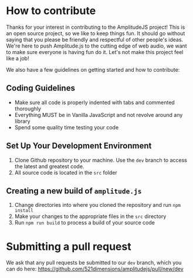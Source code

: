 # How to contribute
Thanks for your interest in contributing to the AmplitudeJS project! This is an open source project, so we like to keep things fun. It should go without saying that you please be friendly and respectful of other people's ideas. We're here to push Amplitude.js to the cutting edge of web audio, we want to make sure everyone is having fun do it. Let's not make this project feel like a job!

We also have a few guidelines on getting started and how to contribute:

## Coding Guidelines
- Make sure all code is properly indented with tabs and commented thoroughly
- Everything MUST be in Vanilla JavaScript and not revolve around any library
- Spend some quality time testing your code

## Set Up Your Development Environment
1. Clone Github repository to your machine. Use the `dev` branch to access the latest and greatest code.
2. All source code is located in the `src` folder

## Creating a new build of `amplitude.js`
1. Change directories into where you cloned the repository and run `npm install`
2. Make your changes to the appropriate files in the `src` directory
3. Run `npm run build` to process a build of your source code

# Submitting a pull request
We ask that any pull requests be submitted to our `dev` branch, which you can do here: https://github.com/521dimensions/amplitudejs/pull/new/dev
